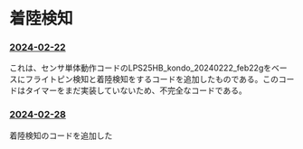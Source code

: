 # 着陸検知  
### [2024-02-22](https://github.com/miku-gotoubun/Greenlights/blob/main/Function-Test/%E7%9D%80%E9%99%B8%E6%A4%9C%E7%9F%A5/GreenlightsLPS25HB_kondo_ver1.0_20240222_feb22h.ino)  
これは、センサ単体動作コードのLPS25HB_kondo_20240222_feb22gをベースにフライトピン検知と着陸検知をするコードを追加したものである。このコードはタイマーをまだ実装していないため、不完全なコードである。

### [2024-02-28](https://github.com/miku-gotoubun/Greenlights/blob/main/Function-Test/%E7%9D%80%E9%99%B8%E6%A4%9C%E7%9F%A5/Greenlights_Landing_ver1sketch_feb27c.ino)  
着陸検知のコードを追加した
